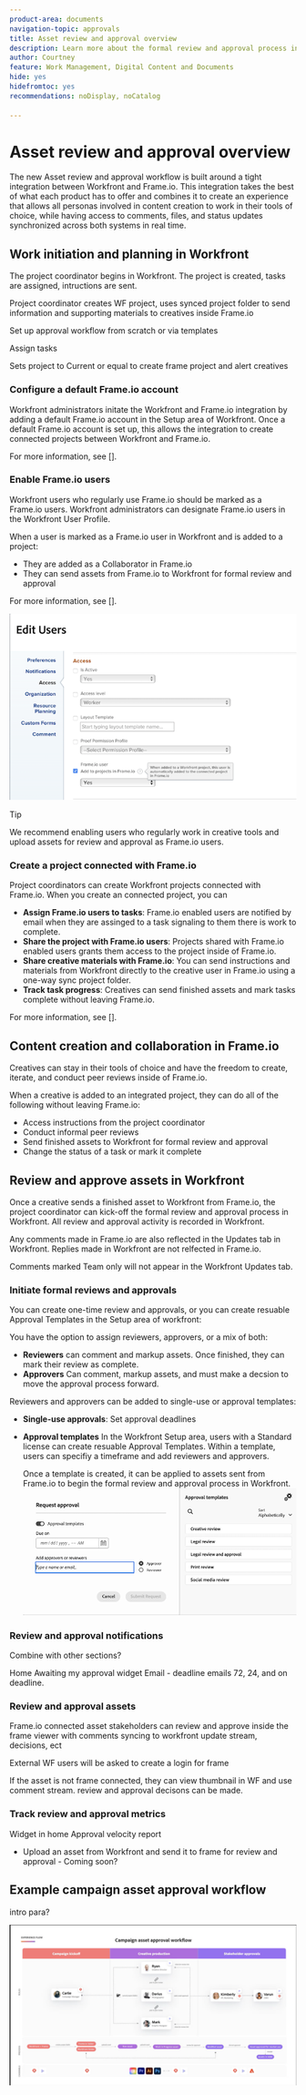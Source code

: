 ```yaml
---
product-area: documents
navigation-topic: approvals
title: Asset review and approval overview
description: Learn more about the formal review and approval process in Workfront.
author: Courtney
feature: Work Management, Digital Content and Documents
hide: yes
hidefromtoc: yes
recommendations: noDisplay, noCatalog

---
```


# Asset review and approval overview

The new Asset review and approval workflow is built around a tight integration between Workfront and Frame.io. This integration takes the best of what each product has to offer and combines it to create an experience that allows all personas involved in content creation to work in their tools of choice, while having access to comments, files, and status updates synchronized across both systems in real time.

<!-- link to frame docs-->

## Work initiation and planning in Workfront

The project coordinator begins in Workfront. The project is created, tasks are assigned, intructions are sent.

Project coordinator creates WF project, uses synced project folder to send     information and supporting materials to creatives inside Frame.io 

Set up approval workflow from scratch or via templates 

Assign tasks 

Sets project to Current or equal to create frame project and alert creatives 

### Configure a default Frame.io account

Workfront administrators initate the Workfront and Frame.io integration by adding a default Frame.io account in the Setup area of Workfront. Once a default Frame.io account is set up, this allows the integration to create connected projects between Workfront and Frame.io. 

For more information, see [].


<!-- in procedure article we need to cover how groups work with projects and how the frame account is associated with a group. And that accounts other than the default can be added on a 1:1 basis using the dev token. -->


### Enable Frame.io users

Workfront users who regularly use Frame.io should be marked as a Frame.io users. Workfront administrators can designate Frame.io users in the Workfront User Profile. 

When a user is marked as a Frame.io user in Workfront and is added to a project: 

* They are added as a Collaborator in Frame.io
* They can send assets from Frame.io to Workfront for formal review and approval

For more information, see [].

![](assets/Frame-enabled-user.png)

>[!TIP]
>
>We recommend enabling users who regularly work in creative tools and upload assets for review and approval as Frame.io users.

### Create a project connected with Frame.io

Project coordinators can create Workfront projects connected with Frame.io. When you create an connected project, you can

* **Assign Frame.io users to tasks**: Frame.io enabled users are notified by email when they are assinged to a task signaling to them there is work to complete. 
* **Share the project with Frame.io users**: Projects shared with Frame.io enabled users grants them access to the project inside of Frame.io.
* **Share creative materials with Frame.io**: You can send instructions and materials from Workfront directly to the creative user in Frame.io using a one-way sync project folder. 
* **Track task progress**: Creatives can send finished assets and mark tasks complete without leaving Frame.io.

For more information, see [].

<!--Preassign approval templates to asks coming in the future-->


## Content creation and collaboration in Frame.io

Creatives can stay in their tools of choice and have the freedom to create, iterate, and conduct peer reviews inside of Frame.io. 

When a creative is added to an integrated project, they can do all of the following without leaving Frame.io: 

* Access instructions from the project coordinator
* Conduct informal peer reviews
* Send finished assets to Workfront for formal review and approval
* Change the status of a task or mark it complete 
<!-- * Notification of decision
* Upload new versions of connected assets marked as needs more work < will automatically connect>-->


## Review and approve assets in Workfront

Once a creative sends a finished asset to Workfront from Frame.io, the project coordinator can kick-off the formal review and approval process in Workfront. All review and approval activity is recorded in Workfront. 

Any comments made in Frame.io are also reflected in the Updates tab in Workfront. Replies made in Workfront are not relfected in Frame.io.

Comments marked Team only will not appear in the Workfront Updates tab.

### Initiate formal reviews and approvals

You can create one-time review and approvals, or you can create resuable Approval Templates in the Setup area of workfront: 

You have the option to assign reviewers, approvers, or a mix of both:

* **Reviewers** can comment and markup assets. Once finished, they can mark their review as complete. <!--example of when to add reviewers-->
* **Approvers** Can comment, markup assets, and must make a decsion to move the approval process forward. 

Reviewers and approvers can be added to single-use or approval templates:

<!--can also assign teams and set deadline-->

* **Single-use approvals**: Set approval deadlines

* **Approval templates**
    In the Workfront Setup area, users with a Standard license can create resuable Approval Templates. Within a template, users can specifiy a timeframe and add reviewers and approvers. <!--do we want to mention any upcoming plans here? -->

    Once a template is created, it can be applied to assets sent from Frame.io to begin the formal review and approval process in Workfront.
![](assets/assign-template.png)

<!-- can set timreframe which calculates deadline once approval is started. >

    For more information, see [Create and manage Approval Templates](/)<!--don't forget link-->

### Review and approval notifications

Combine with other sections?

Home Awaiting my approval widget
Email - deadline emails 72, 24, and on deadline.

<!-- upload assets directly to workfront to be reviewed in Frame.io/ Will have to send manually at first

Reviewer/approver needs to go through email to get to frame vier
-->
### Review and approval assets

Frame.io connected asset stakeholders can review and approve inside the frame viewer with comments syncing to workfront update stream, decisions, ect

<!-- include screenshot from frame.io-->

External WF users will be asked to create a login for frame 

If the asset is not frame connected, they can view thumbnail in WF and use comment stream. review and approval decisons can be made.

### Track review and approval metrics

Widget in home
Approval velocity report 

<!--
### Published approved assets to Adobe Experience Manager Assets

Use the native integration to send approved assets to AEM.
-->


* Upload an asset from Workfront and send it to frame for review and approval - Coming soon?

## Example campaign asset approval workflow

intro para?

![](assets/example-workflow.png) <!-- probbly need a different version of this but add something similar rather than typing all out?-->
